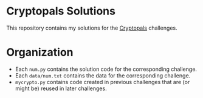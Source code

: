 # Cryptopals Solutions
This repository contains my solutions for the [Cryptopals](https://cryptopals.com/) challenges.

# Organization
- Each `num.py` contains the solution code for the corresponding challenge.
- Each `data/num.txt` contains the data for the corresponding challenge.
- `mycrypto.py` contains code created in previous challenges that are (or might be) reused in later challenges.
